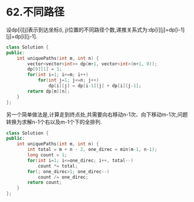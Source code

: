 # 62.不同路径

设dp[i][j]表示到达坐标(i, j)位置的不同路径个数,递推关系式为:dp[i][j]=dp[i-1][j]+dp[i][j-1].

```cpp
class Solution {
public:
    int uniquePaths(int m, int n) {
        vector<vector<int>> dp(m+1, vector<int>(n+1, 0));
        dp[0][1] = 1;
        for(int i=1; i<=m; i++)
            for(int j=1; j<=n; j++)
                dp[i][j] = dp[i-1][j] + dp[i][j-1];
        return dp[m][n];
    }
};
```

另一个简单做法是,计算走到终点处,共需要向右移动n-1次、向下移动m-1次,问题转换为求解n-1个右以及m-1个下的全排列.

```cpp
class Solution {
public:
    int uniquePaths(int m, int n) {
        int total = m + n - 2, one_direc = min(m-1, n-1);
        long count = 1;
        for(int i=1; i<=one_direc; i++, total--)
            count *= total;
        for(; one_direc>1; one_direc--)
            count /= one_direc;
        return count;
    }
};
```
